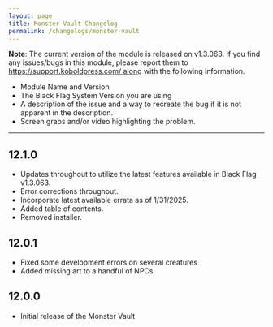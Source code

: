 ```yaml
---
layout: page
title: Monster Vault Changelog
permalink: /changelogs/monster-vault
---
```


**Note**: The current version of the module is released on v1.3.063. If you find any issues/bugs in this module, please report them to https://support.koboldpress.com/ along with the following information.

- Module Name and Version
- The Black Flag System Version you are using
- A description of the issue and a way to recreate the bug if it is not apparent in the description.
- Screen grabs and/or video highlighting the problem.

---

## 12.1.0
- Updates throughout to utilize the latest features available in Black Flag v1.3.063.
- Error corrections throughout.
- Incorporate latest available errata as of 1/31/2025.
- Added table of contents.
- Removed installer.

## 12.0.1
- Fixed some development errors on several creatures
- Added missing art to a handful of NPCs

## 12.0.0
- Initial release of the Monster Vault
